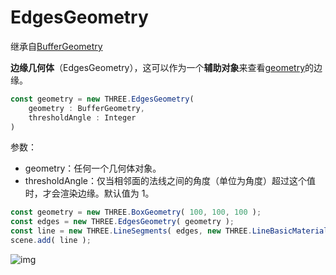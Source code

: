 # EdgesGeometry

继承自[BufferGeometry](../核心/02.BufferGeometry)

**边缘几何体**（EdgesGeometry），这可以作为一个**辅助对象**来查看[geometry](https://threejs.org/docs/index.html#api/zh/core/BufferGeometry)的边缘。

```js
const geometry = new THREE.EdgesGeometry(
    geometry : BufferGeometry,
    thresholdAngle : Integer
)
```

参数：

-   geometry：任何一个几何体对象。
-   thresholdAngle：仅当相邻面的法线之间的角度（单位为角度）超过这个值时，才会渲染边缘。默认值为 1。

```js
const geometry = new THREE.BoxGeometry( 100, 100, 100 );
const edges = new THREE.EdgesGeometry( geometry );
const line = new THREE.LineSegments( edges, new THREE.LineBasicMaterial( { color: 0xffffff } ) );
scene.add( line );
```

![img](https://gitee.com/xarzhi/picture/raw/master/img/1668246004682-094f106e-a538-427d-9915-6c0eb45431c5.gif)
